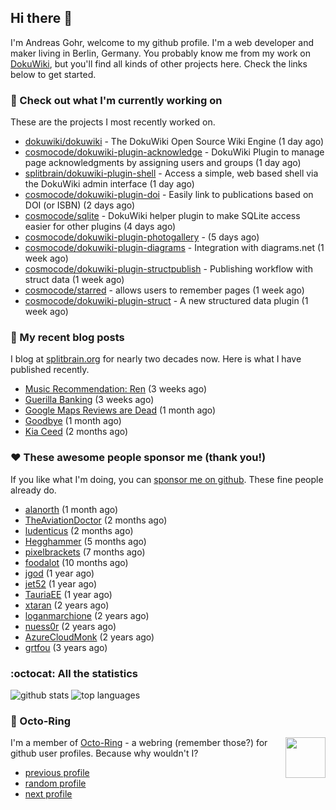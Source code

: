 ## Hi there :wave:

I'm Andreas Gohr, welcome to my github profile. I'm a web developer and maker living in Berlin, Germany. You probably know me from my work on [DokuWiki](https://github.com/splitbrain/dokuwiki), but you'll find all kinds of other projects here. Check the links below to get started.

### :hammer: Check out what I'm currently working on

These are the projects I most recently worked on.


- [dokuwiki/dokuwiki](https://github.com/dokuwiki/dokuwiki) - The DokuWiki Open Source Wiki Engine (1 day ago)
- [cosmocode/dokuwiki-plugin-acknowledge](https://github.com/cosmocode/dokuwiki-plugin-acknowledge) - DokuWiki Plugin to manage page acknowledgments by assigning users and groups (1 day ago)
- [splitbrain/dokuwiki-plugin-shell](https://github.com/splitbrain/dokuwiki-plugin-shell) - Access a simple, web based shell via the DokuWiki admin interface (1 day ago)
- [cosmocode/dokuwiki-plugin-doi](https://github.com/cosmocode/dokuwiki-plugin-doi) - Easily link to publications based on DOI (or ISBN) (2 days ago)
- [cosmocode/sqlite](https://github.com/cosmocode/sqlite) - DokuWiki helper plugin to make SQLite access easier for other plugins (4 days ago)
- [cosmocode/dokuwiki-plugin-photogallery](https://github.com/cosmocode/dokuwiki-plugin-photogallery) -  (5 days ago)
- [cosmocode/dokuwiki-plugin-diagrams](https://github.com/cosmocode/dokuwiki-plugin-diagrams) - Integration with diagrams.net (1 week ago)
- [cosmocode/dokuwiki-plugin-structpublish](https://github.com/cosmocode/dokuwiki-plugin-structpublish) - Publishing workflow with struct data (1 week ago)
- [cosmocode/starred](https://github.com/cosmocode/starred) - allows users to remember pages (1 week ago)
- [cosmocode/dokuwiki-plugin-struct](https://github.com/cosmocode/dokuwiki-plugin-struct) - A new structured data plugin (1 week ago)

### :scroll: My recent blog posts

I blog at [splitbrain.org](https://www.splitbrain.org) for nearly two decades now. Here is what I have published recently.


- [Music Recommendation: Ren](https://www.splitbrain.org/blog/2023-06/09-music_ren) (3 weeks ago)
- [Guerilla Banking](https://www.splitbrain.org/blog/2023-06/03-guerrilla_banking) (3 weeks ago)
- [Google Maps Reviews are Dead](https://www.splitbrain.org/blog/2023-05/24-google_maps_reviews_are_dead) (1 month ago)
- [Goodbye](https://www.splitbrain.org/blog/2023-05/13-goodbye) (1 month ago)
- [Kia Ceed](https://www.splitbrain.org/blog/2023-04/16-kia_ceed_phev) (2 months ago)

### :hearts:️ These awesome people sponsor me (thank you!)

If you like what I'm doing, you can [sponsor me on github](https://github.com/sponsors/splitbrain). These fine people already do.


- [alanorth](https://github.com/alanorth) (1 month ago)
- [TheAviationDoctor](https://github.com/TheAviationDoctor) (2 months ago)
- [ludenticus](https://github.com/ludenticus) (2 months ago)
- [Hegghammer](https://github.com/Hegghammer) (5 months ago)
- [pixelbrackets](https://github.com/pixelbrackets) (7 months ago)
- [foodalot](https://github.com/foodalot) (10 months ago)
- [jgod](https://github.com/jgod) (1 year ago)
- [jet52](https://github.com/jet52) (1 year ago)
- [TauriaEE](https://github.com/TauriaEE) (1 year ago)
- [xtaran](https://github.com/xtaran) (2 years ago)
- [loganmarchione](https://github.com/loganmarchione) (2 years ago)
- [nuess0r](https://github.com/nuess0r) (2 years ago)
- [AzureCloudMonk](https://github.com/AzureCloudMonk) (2 years ago)
- [grtfou](https://github.com/grtfou) (3 years ago)

### :octocat: All the statistics

 ![github stats](https://github-readme-stats.vercel.app/api?username=splitbrain&show_icons=true&hide_title=true)
![top languages](https://github-readme-stats.vercel.app/api/top-langs/?username=splitbrain&layout=compact)


### :octopus: Octo-Ring

<img width="64" height="65" src="https://octo-ring.com/static/img/octo.png" align="right" alt="">

I'm a member of [Octo-Ring](https://octo-ring.com/) - a webring (remember those?) for github user profiles. Because why wouldn't I? 

* [previous profile](https://octo-ring.com/p/splitbrain/prev)
* [random profile](https://octo-ring.com/p/splitbrain/random)
* [next profile](https://octo-ring.com/p/splitbrain/next)

